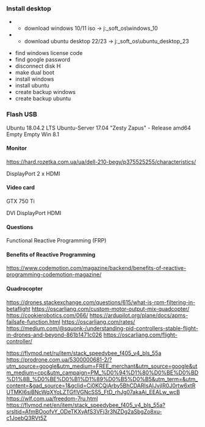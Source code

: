 ### Install desktop

+ * download windows 10/11 iso      -> j:\_soft\_os\windows_10
+ * download ubuntu desktop 22/23   -> j:\_soft\_os\ubuntu_desktop_23

* find windows license code
* find google password 
* disconnect disk H
* make dual boot
* install windows
* install ubuntu
* create backup windows
* create backup ubuntu

### Flash USB

Ubuntu 18.04.2 LTS
Ubuntu-Server 17.04 "Zesty Zapus" - Release amd64
Empty
Empty
Win 8.1

#### Monitor
https://hard.rozetka.com.ua/ua/dell-210-begy/p375525255/characteristics/

DisplayPort
2 x HDMI

#### Video card

GTX 750 Ti

DVI
DisplayPort
HDMI

#### Questions

Functional Reactive Programming (FRP)

#### Benefits of Reactive Programming

https://www.codemotion.com/magazine/backend/benefits-of-reactive-programming-codemotion-magazine/

#### Quadrocopter

https://drones.stackexchange.com/questions/615/what-is-rpm-filtering-in-betaflight
https://oscarliang.com/custom-motor-output-mix-quadcopter/
https://cookierobotics.com/066/
https://ardupilot.org/plane/docs/apms-failsafe-function.html
https://oscarliang.com/rates/
https://medium.com/@squonk-/understanding-pid-controllers-stable-flight-in-drones-and-beyond-861b1471c026
https://oscarliang.com/flight-controller/

https://flymod.net/ru/item/stack_speedybee_f405_v4_bls_55a
https://prodrone.com.ua/5300000681-2/?utm_source=google&utm_medium=FREE_merchant&utm_source=google&utm_medium=cpc&utm_campaign=PM_%D0%94%D1%80%D0%BE%D0%BD%D1%8B_%D0%BE%D0%B1%D1%89%D0%B5%D0%B5&utm_term=&utm_content=&gad_source=1&gclid=Cj0KCQiArby5BhCDARIsAIJvjIR0J0rtw6xtRUTMKI6sjBNcWqXYoLZTGflVGNcSS5_FtD_rhJg07akaAi_EEALw_wcB
https://wlf.com.ua/freedom-7ru.html
https://flymod.net/en/item/stack_speedybee_f405_v4_bls_55a?srsltid=AfmBOoofvY_ODeTKXyAfS3VFj3r3NZDg2aSbgZo8xu-c1JoebQ3RVt5Z
